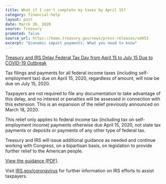 ```yaml
---
title: What if I can't complete my taxes by April 15?
category: financial-help
layout: post
date: March 30, 2020
source: Treasury
promoted: false
source_url: https://home.treasury.gov/news/press-releases/sm953
excerpt: "Economic impact payments: What you need to know"
---
```


[Treasury and IRS Delay Federal Tax Day from April 15 to July 15 Due to COVID-19 Outbreak](https://home.treasury.gov/news/press-releases/sm953)

Tax filings and payments for all federal income taxes (including self-employment tax) due on April 15, 2020, regardless of amount, will now be due on July 15, 2020. 

Taxpayers are not required to file any documentation to take advantage of this delay, and no interest or penalties will be assessed in connection with this extension.  This is an expansion of the relief previously announced on March 18, 2020.

This relief only applies to federal income tax (including tax on self-employment income) payments otherwise due April 15, 2020, not state tax payments or deposits or payments of any other type of federal tax.

Treasury and IRS will issue additional guidance as needed and continue working with Congress, on a bipartisan basis, on legislation to provide further relief to the American people.

[View the guidance (PDF)](https://www.irs.gov/pub/irs-drop/n-20-18.pdf).

Visit [IRS.gov/coronavirus](http://www.irs.gov/coronavirus) for further information on IRS efforts to assist taxpayers.